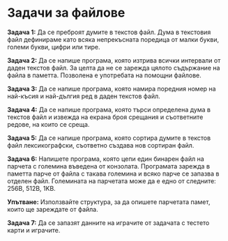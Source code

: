 <h1>Задачи за файлове</h1>

**Задача 1:**
Да се преброят думите в текстов файл. Дума в текстовия файл дефинираме като всяка непрекъсната поредица от малки букви, големи букви, цифри или тире. 

**Задача 2:**
Да се напише програма, която изтрива всички интервали от даден текстов файл. За целта да не се зарежда цялото съдържание на файла в паметта. Позволена е употребата на помощни файлове.

**Задача 3:**
Да се напише програма, която намира поредния номер на най-късия и най-дългия ред в даден текстов файл.

**Задача 4:**
Да се напише програма, която търси определена дума в текстов файл и извежда на екрана броя срещания и съответните редове, на които се среща.

**Задача 5:**
Да се напише програма, която сортира думите в текстов файл лексикографски, съответно създава нов сортиран файл.

**Задача 6:**
Напишете програма, която цепи един бинарен файл на парчета с големина въведена от конзолата. Програмата зарежда в паметта парче от файла с такава големина и всяко парче се запазва в отделен файл. Големината на парчетата може да е едно от следните: 256B, 512B, 1KB.

**Упътване:**
Използвайте структура, за да опишете парчетата памет, които ще зареждате от файла.

**Задача 7:**
Да се запазят данните на играчите от задачата с тестето карти и играчите.